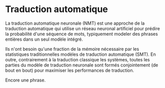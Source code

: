 # Traduction automatique

La traduction automatique neuronale (NMT) est une approche de la traduction automatique qui utilise un réseau neuronal artificiel pour prédire la probabilité d'une séquence de mots, typiquement modeler des phrases entières dans un seul modèle intégré.

Ils n'ont besoin qu'une fraction de la mémoire nécessaire par les statistiques traditionnelles modèles de traduction automatique (SMT). En outre, contrairement à la traduction classique les systèmes, toutes les parties du modèle de traduction neuronale sont formés conjointement (de bout en bout) pour maximiser les performances de traduction.

Encore une phrase.
